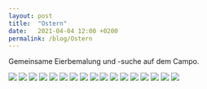 ```yaml
---
layout: post
title:  "Ostern"
date:   2021-04-04 12:00 +0200
permalink: /blog/Ostern
---
```

Gemeinsame Eierbemalung und -suche auf dem Campo.

![](/assets/images/Ostern/1.jpg)
![](/assets/images/Ostern/2.jpg)
![](/assets/images/Ostern/3.jpg)
![](/assets/images/Ostern/4.jpg)
![](/assets/images/Ostern/5.jpg)
![](/assets/images/Ostern/6.jpg)
![](/assets/images/Ostern/7.jpg)
![](/assets/images/Ostern/8.jpg)
![](/assets/images/Ostern/9.jpg)
![](/assets/images/Ostern/10.jpg)
![](/assets/images/Ostern/11.jpg)
![](/assets/images/Ostern/12.jpg)
![](/assets/images/Ostern/13.jpg)
![](/assets/images/Ostern/14.jpg)
![](/assets/images/Ostern/15.jpg)
![](/assets/images/Ostern/16.jpg)
![](/assets/images/Ostern/17.jpg)

